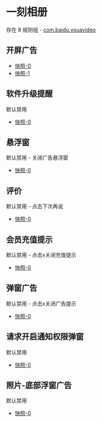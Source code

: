 # 一刻相册

存在 8 规则组 - [com.baidu.youavideo](/src/apps/com.baidu.youavideo.ts)

## 开屏广告

- [快照-0](https://i.gkd.li/import/12598507)
- [快照-1](https://i.gkd.li/import/12597925)

## 软件升级提醒

默认禁用

- [快照-0](https://i.gkd.li/import/12597916)

## 悬浮窗

默认禁用 - 关闭广告悬浮窗

- [快照-0](https://i.gkd.li/import/12970088)

## 评价

默认禁用 - 点击下次再说

- [快照-0](https://i.gkd.li/import/12970094)

## 会员充值提示

默认禁用 - 点击x关闭充值提示

- [快照-0](https://i.gkd.li/import/12970094)

## 弹窗广告

默认禁用 - 点击x关闭广告提示

- [快照-0](https://i.gkd.li/import/13048700)

## 请求开启通知权限弹窗

默认禁用

- [快照-0](https://i.gkd.li/import/13413819)

## 照片-底部浮窗广告

默认禁用

- [快照-0](https://i.gkd.li/import/13711475)
